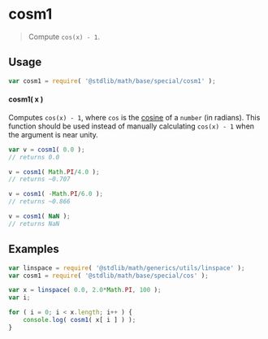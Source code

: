cosm1
===

> Compute `cos(x) - 1`.

<!-- <usage> -->

## Usage

``` javascript
var cosm1 = require( '@stdlib/math/base/special/cosm1' );
```

#### cosm1( x )

Computes `cos(x) - 1`, where `cos` is the [cosine][cosine] of a `number` (in radians). This function should be used instead of manually calculating `cos(x) - 1` when the argument is near unity.

``` javascript
var v = cosm1( 0.0 );
// returns 0.0

v = cosm1( Math.PI/4.0 );
// returns ~0.707

v = cosm1( -Math.PI/6.0 );
// returns ~0.866

v = cosm1( NaN );
// returns NaN
```

<!-- </usage> -->


<!-- <examples> -->

## Examples

``` javascript
var linspace = require( '@stdlib/math/generics/utils/linspace' );
var cosm1 = require( '@stdlib/math/base/special/cos' );

var x = linspace( 0.0, 2.0*Math.PI, 100 );
var i;

for ( i = 0; i < x.length; i++ ) {
    console.log( cosm1( x[ i ] ) );
}
```

<!-- </examples> -->


<!-- <links> -->

[cosine]: https://en.wikipedia.org/wiki/Cosine

<!-- </links> -->
